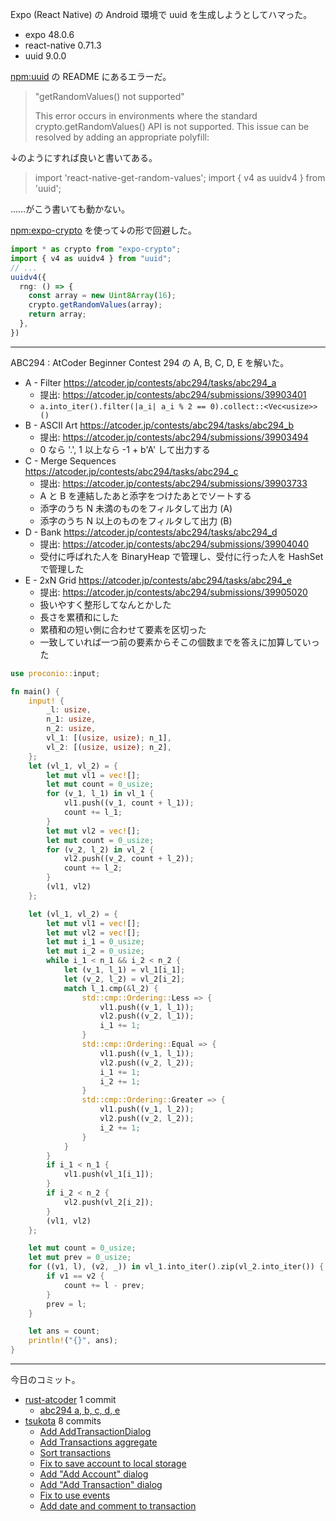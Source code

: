 Expo (React Native) の Android 環境で uuid を生成しようとしてハマった。

- expo 48.0.6
- react-native 0.71.3
- uuid 9.0.0

[npm:uuid] の README にあるエラーだ。

> "getRandomValues() not supported"
>
> This error occurs in environments where the standard crypto.getRandomValues() API is not supported. This issue can be resolved by adding an appropriate polyfill:

↓のようにすれば良いと書いてある。

> import 'react-native-get-random-values';
> import { v4 as uuidv4 } from 'uuid';

……がこう書いても動かない。

[npm:expo-crypto] を使って↓の形で回避した。

```typescript
import * as crypto from "expo-crypto";
import { v4 as uuidv4 } from "uuid";
// ...
uuidv4({
  rng: () => {
    const array = new Uint8Array(16);
    crypto.getRandomValues(array);
    return array;
  },
})
```

---

ABC294 : AtCoder Beginner Contest 294 の A, B, C, D, E を解いた。

- A - Filter
  <https://atcoder.jp/contests/abc294/tasks/abc294_a>
  - 提出: <https://atcoder.jp/contests/abc294/submissions/39903401>
  - `a.into_iter().filter(|a_i| a_i % 2 == 0).collect::<Vec<usize>>()`
- B - ASCII Art
  <https://atcoder.jp/contests/abc294/tasks/abc294_b>
  - 提出: <https://atcoder.jp/contests/abc294/submissions/39903494>
  - 0 なら '.', 1 以上なら -1 + b'A' して出力する
- C - Merge Sequences
  <https://atcoder.jp/contests/abc294/tasks/abc294_c>
  - 提出: <https://atcoder.jp/contests/abc294/submissions/39903733>
  - A と B を連結したあと添字をつけたあとでソートする
  - 添字のうち N 未満のものをフィルタして出力 (A)
  - 添字のうち N 以上のものをフィルタして出力 (B)
- D - Bank
  <https://atcoder.jp/contests/abc294/tasks/abc294_d>
  - 提出: <https://atcoder.jp/contests/abc294/submissions/39904040>
  - 受付に呼ばれた人を BinaryHeap で管理し、受付に行った人を HashSet で管理した
- E - 2xN Grid
  <https://atcoder.jp/contests/abc294/tasks/abc294_e>
  - 提出: <https://atcoder.jp/contests/abc294/submissions/39905020>
  - 扱いやすく整形してなんとかした
  - 長さを累積和にした
  - 累積和の短い側に合わせて要素を区切った
  - 一致していれば一つ前の要素からそこの個数までを答えに加算していった

```rust
use proconio::input;

fn main() {
    input! {
        _l: usize,
        n_1: usize,
        n_2: usize,
        vl_1: [(usize, usize); n_1],
        vl_2: [(usize, usize); n_2],
    };
    let (vl_1, vl_2) = {
        let mut vl1 = vec![];
        let mut count = 0_usize;
        for (v_1, l_1) in vl_1 {
            vl1.push((v_1, count + l_1));
            count += l_1;
        }
        let mut vl2 = vec![];
        let mut count = 0_usize;
        for (v_2, l_2) in vl_2 {
            vl2.push((v_2, count + l_2));
            count += l_2;
        }
        (vl1, vl2)
    };

    let (vl_1, vl_2) = {
        let mut vl1 = vec![];
        let mut vl2 = vec![];
        let mut i_1 = 0_usize;
        let mut i_2 = 0_usize;
        while i_1 < n_1 && i_2 < n_2 {
            let (v_1, l_1) = vl_1[i_1];
            let (v_2, l_2) = vl_2[i_2];
            match l_1.cmp(&l_2) {
                std::cmp::Ordering::Less => {
                    vl1.push((v_1, l_1));
                    vl2.push((v_2, l_1));
                    i_1 += 1;
                }
                std::cmp::Ordering::Equal => {
                    vl1.push((v_1, l_1));
                    vl2.push((v_2, l_2));
                    i_1 += 1;
                    i_2 += 1;
                }
                std::cmp::Ordering::Greater => {
                    vl1.push((v_1, l_2));
                    vl2.push((v_2, l_2));
                    i_2 += 1;
                }
            }
        }
        if i_1 < n_1 {
            vl1.push(vl_1[i_1]);
        }
        if i_2 < n_2 {
            vl2.push(vl_2[i_2]);
        }
        (vl1, vl2)
    };

    let mut count = 0_usize;
    let mut prev = 0_usize;
    for ((v1, l), (v2, _)) in vl_1.into_iter().zip(vl_2.into_iter()) {
        if v1 == v2 {
            count += l - prev;
        }
        prev = l;
    }

    let ans = count;
    println!("{}", ans);
}
```

---

今日のコミット。

- [rust-atcoder](https://github.com/bouzuya/rust-atcoder) 1 commit
  - [abc294 a, b, c, d, e](https://github.com/bouzuya/rust-atcoder/commit/a0ab189fb8feb56924adcedd382ec6fd60fb2228)
- [tsukota](https://github.com/bouzuya/tsukota) 8 commits
  - [Add AddTransactionDialog](https://github.com/bouzuya/tsukota/commit/f7117ab2b89c64fadeef471cbe6eabcc3ae30904)
  - [Add Transactions aggregate](https://github.com/bouzuya/tsukota/commit/88a6d944befc6bd50e30d564dec202d58531be8a)
  - [Sort transactions](https://github.com/bouzuya/tsukota/commit/da13c1fefc67bc240078905c867941b096634da8)
  - [Fix to save account to local storage](https://github.com/bouzuya/tsukota/commit/a52317ac936b52556fae0531fbfdd61b9d4e7615)
  - [Add "Add Account" dialog](https://github.com/bouzuya/tsukota/commit/1255813cfc3806080717cfe6117c9936a4caee16)
  - [Add "Add Transaction" dialog](https://github.com/bouzuya/tsukota/commit/365752e4f03eef31a086dcb6cf579027e489b2a4)
  - [Fix to use events](https://github.com/bouzuya/tsukota/commit/b3848105acec6ab4bc7dbf816a7bbabc919f92dc)
  - [Add date and comment to transaction](https://github.com/bouzuya/tsukota/commit/9aeb4a0e41285a20234d5c7fce947ba1e3616095)

[npm:uuid]: https://www.npmjs.com/package/uuid
[npm:expo-crypto]: https://www.npmjs.com/package/expo-crypto
